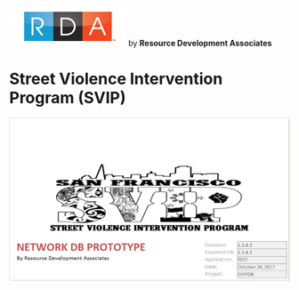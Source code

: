 ![RDA Logo](img/RDA_transparent_210x70.png "RDA Logo") by **Resource Development Associates**

# Street Violence Intervention Program (SVIP)





![Logo](img/Logo.png "Logo")